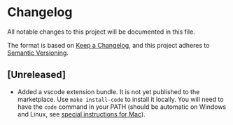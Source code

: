 # Changelog

All notable changes to this project will be documented in this file.

The format is based on [Keep a Changelog](https://keepachangelog.com/en/1.0.0/),
and this project adheres to [Semantic Versioning](https://semver.org/spec/v2.0.0.html).

## [Unreleased]

- Added a vscode extension bundle. It is not yet published
  to the marketplace. Use `make install-code` to install it
  locally. You will need to have the `code` command in your
  PATH (should be automatic on Windows and Linux, see
  [special instructions for Mac](https://code.visualstudio.com/docs/setup/mac)).

